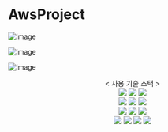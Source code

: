 # AwsProject

![image](https://github.com/user-attachments/assets/394aaf9f-d4d0-4d11-903f-c3bc54141c13)

![image](https://github.com/user-attachments/assets/40094fb8-d11d-4a15-89fc-f0ab0d6e2d00)

![image](https://github.com/user-attachments/assets/935b7092-65b1-4ed7-827b-df8b3ccb7fa2)

<div align=center> 
 < 사용 기술 스택 >
</div>
  
<div align=center> 
 <img src="https://img.shields.io/badge/virtualbox-blue?style=for-the-badge&logo=virtualbox&logoColor=black">
 <img src="https://img.shields.io/badge/notion-white?style=for-the-badge&logo=notion&logoColor=black">
 <img src="https://img.shields.io/badge/slack-red?style=for-the-badge&logo=slack&logoColor=white">
 <br>
 
 <img src="https://img.shields.io/badge/yaml-white?style=for-the-badge&logo=yaml&logoColor=black">
 <img src="https://img.shields.io/badge/diagram.net-orange?style=for-the-badge&logo=diagram.net&logoColor=white">
 <img src="https://img.shields.io/badge/docker-blue?style=for-the-badge&logo=docker&logoColor=white">
 <br>
 
 <img src="https://img.shields.io/badge/ubuntu-orange?style=for-the-badge&logo=ubuntu&logoColor=white">
 <img src="https://img.shields.io/badge/apache-yellow?style=for-the-badge&logo=apache&logoColor=white">
 <img src="https://img.shields.io/badge/Ansible-black?style=for-the-badge&logo=ansible&logoColor=white">
 <br>
 
 <img src="https://img.shields.io/badge/linux-FCC624?style=for-the-badge&logo=linux&logoColor=black">
 <img src="https://img.shields.io/badge/mysql-4479A1?style=for-the-badge&logo=mysql&logoColor=white">
 <img src="https://img.shields.io/badge/github-181717?style=for-the-badge&logo=github&logoColor=white">
 <img src="https://img.shields.io/badge/git-F05032?style=for-the-badge&logo=git&logoColor=white">
</div>
